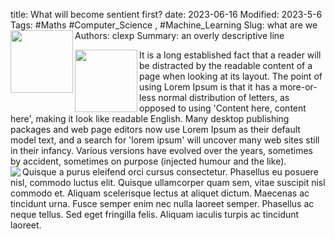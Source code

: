 title: What will become sentient first?
date: 2023-06-16
Modified: 2023-5-6
Tags: #Maths #Computer_Science , #Machine_Learning 
Slug: what are we
Authors: clexp
Summary: <img align="left" width="100" height="100" src=images/Chris_pop_art.jpg>an overly descriptive line





<img align="left" width="100" height="100" src=/images/Chris_pop_art.jpg>It is a long established fact that a reader will be distracted by the readable content of a page when looking at its layout. The point of using Lorem Ipsum is that it has a more-or-less normal distribution of letters, as opposed to using 'Content here, content here', making it look like readable English. Many desktop publishing packages and web page editors now use Lorem Ipsum as their default model text, and a search for 'lorem ipsum' will uncover many web sites still in their infancy. Various versions have evolved over the years, sometimes by accident, sometimes on purpose (injected humour and the like).
<br>
<img align="left"  src=/images/left_one.png>
Quisque a purus eleifend orci cursus consectetur. Phasellus eu posuere nisl, commodo luctus elit. Quisque ullamcorper quam sem, vitae suscipit nisl commodo et. Aliquam scelerisque lectus at aliquet dictum. Maecenas ac tincidunt urna. Fusce semper enim nec nulla laoreet semper. Phasellus ac neque tellus. Sed eget fringilla felis. Aliquam iaculis turpis ac tincidunt laoreet.